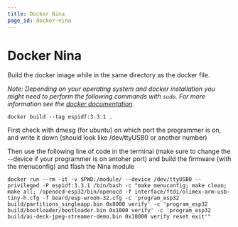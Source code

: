 ```yaml
---
title: Docker Nina
page_id: docker-nina
---
```



# Docker Nina

Build the docker image while in the same directory as the docker file.

*Note: Depending on your operating system and docker installation you might need to perform the following commands with `sudo`. For more information see the [docker documentation](https://docs.docker.com/engine/install/linux-postinstall/#manage-docker-as-a-non-root-user)*.

```docker build --tag espidf:3.3.1 .```


First check with dmesg (for ubuntu) on which port the programmer is on, and write it down (should look like /dev/ttyUSB0 or another number)

Then use the following line of code in the terminal (make sure to change the --device if your programmer is on antoher port) and build the firmware (with the menuconfig) and flash the Nina module

```
docker run --rm -it -v $PWD:/module/ --device /dev/ttyUSB0 --privileged -P espidf:3.3.1 /bin/bash -c "make menuconfig; make clean; make all; /openocd-esp32/bin/openocd -f interface/ftdi/olimex-arm-usb-tiny-h.cfg -f board/esp-wroom-32.cfg -c 'program_esp32 build/partitions_singleapp.bin 0x8000 verify' -c 'program_esp32 build/bootloader/bootloader.bin 0x1000 verify' -c 'program_esp32 build/ai-deck-jpeg-streamer-demo.bin 0x10000 verify reset exit'"
```



